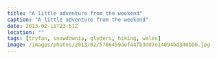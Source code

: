 ```yaml
---
title: "A little adventure from the weekend"
caption: "A little adventure from the weekend"
date: 2013-02-11T23:51Z
location: ""
tags: [tryfan, snowdownia, glyders, hiking, wales]
image: /images/photos/2013/02/5766459aef44fb3dd7e14094bd340bb0.jpg
---
```

